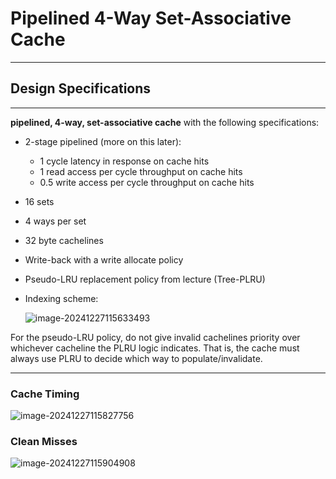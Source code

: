 # Pipelined 4-Way Set-Associative Cache

---

## Design Specifications

---

**pipelined, 4-way, set-associative cache** with the following specifications:

- 2-stage pipelined (more on this later):

  - 1 cycle latency in response on cache hits
  - 1 read access per cycle throughput on cache hits
  - 0.5 write access per cycle throughput on cache hits

- 16 sets

- 4 ways per set

- 32 byte cachelines

- Write-back with a write allocate policy

- Pseudo-LRU replacement policy from lecture (Tree-PLRU)

- Indexing scheme:

  ![image-20241227115633493](https://raw.githubusercontent.com/Sylvanashub/sylvanashub.github.io/main/img/202412271202962.png)

For the pseudo-LRU policy, do not give invalid cachelines priority over whichever cacheline the PLRU logic indicates. That is, the cache must always use PLRU to decide which way to populate/invalidate.

---

### Cache Timing

![image-20241227115827756](https://raw.githubusercontent.com/Sylvanashub/sylvanashub.github.io/main/img/202412271202964.png)

### Clean Misses

![image-20241227115904908](https://raw.githubusercontent.com/Sylvanashub/sylvanashub.github.io/main/img/202412271202965.png)